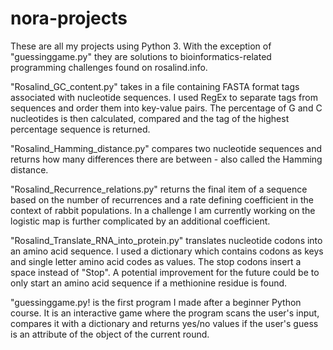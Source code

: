# nora-projects
These are all my projects using Python 3. With the exception of "guessinggame.py" they are solutions to bioinformatics-related programming challenges found on rosalind.info.

"Rosalind_GC_content.py" takes in a file containing FASTA format tags associated with nucleotide sequences. I used RegEx to separate tags from sequences and order them into key-value pairs. The percentage of G and C nucleotides is then calculated, compared and the tag of the highest percentage sequence is returned. 

"Rosalind_Hamming_distance.py" compares two nucleotide sequences and returns how many differences there are between - also called the Hamming distance.

"Rosalind_Recurrence_relations.py" returns the final item of a sequence based on the number of recurrences and a rate defining coefficient in the context of rabbit populations. In a challenge I am currently working on the logistic map is further complicated by an additional coefficient.

"Rosalind_Translate_RNA_into_protein.py" translates nucleotide codons into an amino acid sequence. I used a dictionary which contains codons as keys and single letter amino acid codes as values. The stop codons insert a space instead of "Stop". A potential improvement for the future could be to only start an amino acid sequence if a methionine residue is found.

"guessinggame.py! is the first program I made after a beginner Python course. It is an interactive game where the program scans the user's input, compares it with a dictionary and returns yes/no values if the user's guess is an attribute of the object of the current round.

